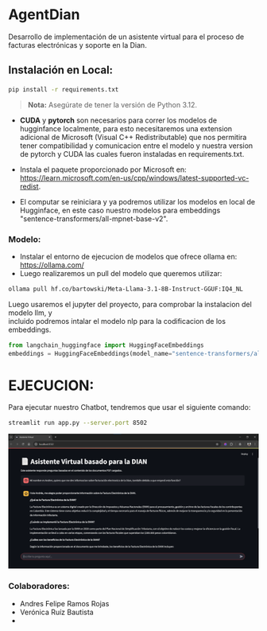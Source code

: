 # AgentDian
Desarrollo de implementación de un asistente virtual para el proceso de facturas electrónicas y soporte en la Dian.
## Instalación en Local:
```bash
pip install -r requirements.txt
```
> **Nota:** Asegúrate de tener la versión de Python 3.12.


- <b>CUDA</b> y <b>pytorch</b> son necesarios para correr los modelos de hugginfance localmente, para esto necesitaremos una extension adicional de Microsoft (Visual C++ Redistributable)
que nos permitira tener compatibilidad y comunicacion entre el modelo y nuestra version de pytorch y CUDA las cuales fueron instaladas en requirements.txt.

- Instala el paquete proporcionado por Microsoft en: https://learn.microsoft.com/en-us/cpp/windows/latest-supported-vc-redist.

- El computar se reiniciara y ya podremos utilizar los modelos en local de Hugginface, en este caso nuestro modelos para embeddings "sentence-transformers/all-mpnet-base-v2".

### Modelo:
- Instalar el entorno de ejecucion de modelos que ofrece ollama en: https://ollama.com/ <br>
- Luego realizaremos un pull del modelo que queremos utilizar:
```bash
ollama pull hf.co/bartowski/Meta-Llama-3.1-8B-Instruct-GGUF:IQ4_NL
```
Luego usaremos el jupyter del proyecto, para comprobar la instalacion del modelo llm, y <br>
incluido podremos intalar el modelo nlp para la codificacion de los embeddings.
```python
from langchain_huggingface import HuggingFaceEmbeddings
embeddings = HuggingFaceEmbeddings(model_name="sentence-transformers/all-mpnet-base-v2")
```
# EJECUCION:
Para ejecutar nuestro Chatbot, tendremos que usar el siguiente comando:
```bash
streamlit run app.py --server.port 8502
```
![interfaz!](img/interfaz.png "visualizacion del chatbot")
### Colaboradores:

- Andres Felipe Ramos Rojas <br>
- Verónica Ruíz Bautista
- 
